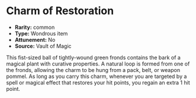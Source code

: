 
# Charm of Restoration

* **Rarity:** common
* **Type:** Wondrous item
* **Attunement:** No
* **Source:** Vault of Magic


This fist-sized ball of tightly-wound green fronds contains the bark of a magical plant with curative properties. A natural loop is formed from one of the fronds, allowing the charm to be hung from a pack, belt, or weapon pommel. As long as you carry this charm, whenever you are targeted by a spell or magical effect that restores your hit points, you regain an extra 1 hit point.
